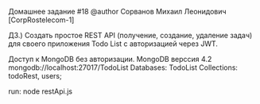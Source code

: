 Домашнее задание #18
 @author  Сорванов Михаил Леонидович [CorpRostelecom-1]
 
ДЗ.) Создать простое REST API (получение, создание, удаление задач) для своего приложения Todo List с авторизацией через JWT.

Доступ к MongoDB без авторизации. MongoDB верссия 4.2
mongodb://localhost:27017/TodoList
Databases: TodoList
Collections: todoRest, users;

run: 
node restApi.js 



